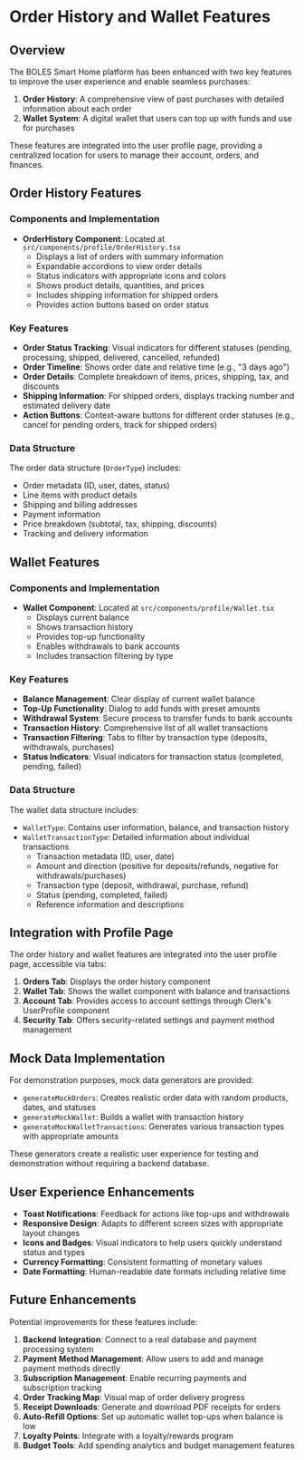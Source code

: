 # Order History and Wallet Features

## Overview

The BOLES Smart Home platform has been enhanced with two key features to improve the user experience and enable seamless purchases:

1. **Order History**: A comprehensive view of past purchases with detailed information about each order
2. **Wallet System**: A digital wallet that users can top up with funds and use for purchases

These features are integrated into the user profile page, providing a centralized location for users to manage their account, orders, and finances.

## Order History Features

### Components and Implementation

- **OrderHistory Component**: Located at `src/components/profile/OrderHistory.tsx`
  - Displays a list of orders with summary information
  - Expandable accordions to view order details
  - Status indicators with appropriate icons and colors
  - Shows product details, quantities, and prices
  - Includes shipping information for shipped orders
  - Provides action buttons based on order status

### Key Features

- **Order Status Tracking**: Visual indicators for different statuses (pending, processing, shipped, delivered, cancelled, refunded)
- **Order Timeline**: Shows order date and relative time (e.g., "3 days ago")
- **Order Details**: Complete breakdown of items, prices, shipping, tax, and discounts
- **Shipping Information**: For shipped orders, displays tracking number and estimated delivery date
- **Action Buttons**: Context-aware buttons for different order statuses (e.g., cancel for pending orders, track for shipped orders)

### Data Structure

The order data structure (`OrderType`) includes:
- Order metadata (ID, user, dates, status)
- Line items with product details
- Shipping and billing addresses
- Payment information
- Price breakdown (subtotal, tax, shipping, discounts)
- Tracking and delivery information

## Wallet Features

### Components and Implementation

- **Wallet Component**: Located at `src/components/profile/Wallet.tsx`
  - Displays current balance
  - Shows transaction history
  - Provides top-up functionality
  - Enables withdrawals to bank accounts
  - Includes transaction filtering by type

### Key Features

- **Balance Management**: Clear display of current wallet balance
- **Top-Up Functionality**: Dialog to add funds with preset amounts
- **Withdrawal System**: Secure process to transfer funds to bank accounts
- **Transaction History**: Comprehensive list of all wallet transactions
- **Transaction Filtering**: Tabs to filter by transaction type (deposits, withdrawals, purchases)
- **Status Indicators**: Visual indicators for transaction status (completed, pending, failed)

### Data Structure

The wallet data structure includes:
- `WalletType`: Contains user information, balance, and transaction history
- `WalletTransactionType`: Detailed information about individual transactions
  - Transaction metadata (ID, user, date)
  - Amount and direction (positive for deposits/refunds, negative for withdrawals/purchases)
  - Transaction type (deposit, withdrawal, purchase, refund)
  - Status (pending, completed, failed)
  - Reference information and descriptions

## Integration with Profile Page

The order history and wallet features are integrated into the user profile page, accessible via tabs:

1. **Orders Tab**: Displays the order history component
2. **Wallet Tab**: Shows the wallet component with balance and transactions
3. **Account Tab**: Provides access to account settings through Clerk's UserProfile component
4. **Security Tab**: Offers security-related settings and payment method management

## Mock Data Implementation

For demonstration purposes, mock data generators are provided:
- `generateMockOrders`: Creates realistic order data with random products, dates, and statuses
- `generateMockWallet`: Builds a wallet with transaction history
- `generateMockWalletTransactions`: Generates various transaction types with appropriate amounts

These generators create a realistic user experience for testing and demonstration without requiring a backend database.

## User Experience Enhancements

- **Toast Notifications**: Feedback for actions like top-ups and withdrawals
- **Responsive Design**: Adapts to different screen sizes with appropriate layout changes
- **Icons and Badges**: Visual indicators to help users quickly understand status and types
- **Currency Formatting**: Consistent formatting of monetary values
- **Date Formatting**: Human-readable date formats including relative time

## Future Enhancements

Potential improvements for these features include:

1. **Backend Integration**: Connect to a real database and payment processing system
2. **Payment Method Management**: Allow users to add and manage payment methods directly
3. **Subscription Management**: Enable recurring payments and subscription tracking
4. **Order Tracking Map**: Visual map of order delivery progress
5. **Receipt Downloads**: Generate and download PDF receipts for orders
6. **Auto-Refill Options**: Set up automatic wallet top-ups when balance is low
7. **Loyalty Points**: Integrate with a loyalty/rewards program
8. **Budget Tools**: Add spending analytics and budget management features
